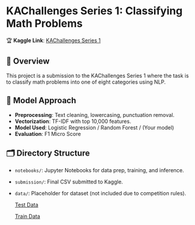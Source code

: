 # KAChallenges Series 1: Classifying Math Problems

🏆 **Kaggle Link**: [KAChallenges Series 1](https://kaggle.com/competitions/classification-of-math-problems-by-kasut-academy)

## 📌 Overview
This project is a submission to the KAChallenges Series 1 where the task is to classify math problems into one of eight categories using NLP.

## 🧠 Model Approach
- **Preprocessing**: Text cleaning, lowercasing, punctuation removal.
- **Vectorization**: TF-IDF with top 10,000 features.
- **Model Used**: Logistic Regression / Random Forest / (Your model)
- **Evaluation**: F1 Micro Score

## 🗂 Directory Structure
- `notebooks/`: Jupyter Notebooks for data prep, training, and inference.
- `submission/`: Final CSV submitted to Kaggle.
- `data/`: Placeholder for dataset (not included due to competition rules).
  
  [Test Data](https://www.kaggle.com/competitions/classification-of-math-problems-by-kasut-academy/data?select=test.csv)
  
  [Train Data](https://www.kaggle.com/competitions/classification-of-math-problems-by-kasut-academy/data?select=train.csv)
